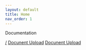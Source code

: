 ```yaml
---
layout: default
title: Home
nav_order: 1
---
```


Documentation

[/](/)
[Docunent Upload](/Document/document-upload)
[Docunent Upload](Document/document-upload)
